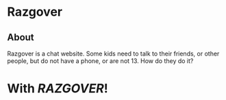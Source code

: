 # Razgover
## About
Razgover is a chat website.
Some kids need to talk to their friends, or other people, but do not have a phone, or are not 13.
How do they do it?

# With *RAZGOVER*!

